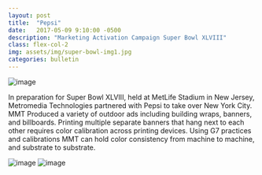 ```yaml
---
layout: post
title:  "Pepsi"
date:   2017-05-09 9:10:00 -0500
description: "Marketing Activation Campaign Super Bowl XLVIII"
class: flex-col-2
img: assets/img/super-bowl-img1.jpg
categories: bulletin
---
```

![image](../../assets/img/pepsi-hero.jpg "Pepsi hero")

<span>I</span>n preparation for Super Bowl XLVIII, held at MetLife Stadium in New Jersey, Metromedia Technologies partnered with Pepsi to take over New York City. MMT Produced a variety of outdoor ads including building wraps, banners, and billboards. Printing multiple separate banners that hang next to each other requires color calibration across printing devices. Using G7 practices and calibrations MMT can hold color consistency from machine to machine, and substrate to substrate.

![image](../../assets/img/super-bowl-img4.jpg "some image")
![image](../../assets/img/pepsi-img1.jpg "some image")

